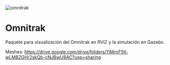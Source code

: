 ![omnitrak](https://user-images.githubusercontent.com/90019998/194969176-16b2f42f-9a5b-4fda-a004-936bedf344a1.png)

# Omnitrak
Paquete para visualización del Omnitrak en RVIZ y la simulación en Gazebo.

Meshes: https://drive.google.com/drive/folders/11MrnF5tl-wLMBZGHr2skQb-cNJBwU8AC?usp=sharing
